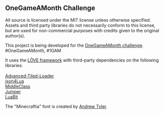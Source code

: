 ## OneGameAMonth Challenge
All source is licensed under the MIT license unless otherwise specified. Assets and third party libraries do not necessarily conform to this license, but are used for non-commercial purposes with credits given to the original author(s).

This project is being developed for the <a href="http://onegameamonth.com/">OneGameAMonth challenge</a>. #OneGameAMonth, #1GAM

It uses the <a href="https://love2d.org/">LÖVE framework</a> with third-party dependencies on the following libraries:<br/><br/>
<a href="https://github.com/Kadoba/Advanced-Tiled-Loader">Advanced-Tiled-Loader</a><br/>
<a href="https://github.com/luaforge/json">json4Lua</a><br/>
<a href="https://github.com/kikito/middleclass">MiddleClass</a><br/>
<a href="https://github.com/Yonaba/Jumper">Jumper</a><br/>
<a href="http://luaforge.net/projects/bit/">LuaBit</a><br/>

The "Minecraftia" font is created by <a href="http://andrewtyler.net/fonts/">Andrew Tyler</a>.